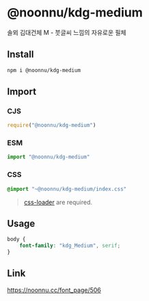 # @noonnu/kdg-medium
솔뫼 김대건체 M - 붓글씨 느낌의 자유로운 필체

## Install
```sh
npm i @noonnu/kdg-medium
```
## Import
### CJS
```js
require("@noonnu/kdg-medium")
```
### ESM
```js
import "@noonnu/kdg-medium"
```
### CSS 
```css
@import "~@noonnu/kdg-medium/index.css"
```
> [css-loader](https://github.com/webpack-contrib/css-loader) are required.

## Usage
```css
body {
    font-family: "kdg_Medium", serif;
}
```

## Link
https://noonnu.cc/font_page/506